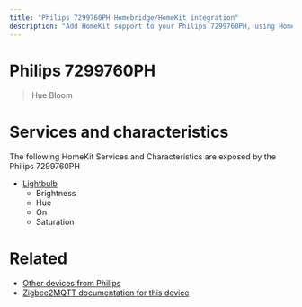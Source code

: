 ```yaml
---
title: "Philips 7299760PH Homebridge/HomeKit integration"
description: "Add HomeKit support to your Philips 7299760PH, using Homebridge, Zigbee2MQTT and homebridge-z2m."
---
```

<!---
This file has been GENERATED using src/docgen/docgen.ts
DO NOT EDIT THIS FILE MANUALLY!
-->
# Philips 7299760PH
> Hue Bloom


# Services and characteristics
The following HomeKit Services and Characteristics are exposed by
the Philips 7299760PH

* [Lightbulb](../../light.md)
  * Brightness
  * Hue
  * On
  * Saturation


# Related
* [Other devices from Philips](../index.md#philips)
* [Zigbee2MQTT documentation for this device](https://www.zigbee2mqtt.io/devices/7299760PH.html)